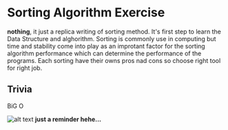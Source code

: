 # Sorting Algorithm Exercise
****nothing****, it just a replica writing of sorting method. It's first step to learn the Data Structure and alghorithm. Sorting is commonly use in computing but time and stability come into play as an improtant factor for the sorting algorithm performance which can determine the performance of the programs. Each sorting have their owns pros nad cons so choose right tool for right job.
## Trivia
BiG O

![alt text](https://i.sstatic.net/jIGhf.png)
**just a reminder hehe...**